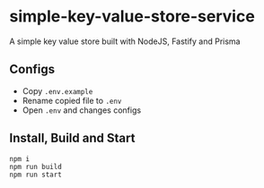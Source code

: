 # simple-key-value-store-service
A simple key value store built with NodeJS, Fastify and Prisma

## Configs
- Copy `.env.example`
- Rename copied file to `.env`
- Open `.env` and changes configs

## Install, Build and Start
```
npm i
npm run build
npm run start
```